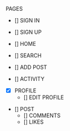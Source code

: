 PAGES

- [] SIGN IN
- [] SIGN UP

- [] HOME
- [] SEARCH
- [] ADD POST
- [] ACTIVITY

- [x] PROFILE
  - [] EDIT PROFILE

- [] POST
  - [] COMMENTS
  - [] LIKES

